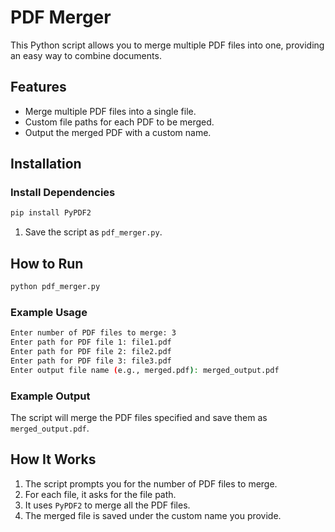 # PDF Merger

This Python script allows you to merge multiple PDF files into one, providing an easy way to combine documents.

## Features
- Merge multiple PDF files into a single file.
- Custom file paths for each PDF to be merged.
- Output the merged PDF with a custom name.


## Installation
### Install Dependencies


```bash
pip install PyPDF2
```

1. Save the script as `pdf_merger.py`.

## How to Run

```bash
python pdf_merger.py
```

### Example Usage

```bash
Enter number of PDF files to merge: 3
Enter path for PDF file 1: file1.pdf
Enter path for PDF file 2: file2.pdf
Enter path for PDF file 3: file3.pdf
Enter output file name (e.g., merged.pdf): merged_output.pdf
```

### Example Output

The script will merge the PDF files specified and save them as `merged_output.pdf`.

##  How It Works

1. The script prompts you for the number of PDF files to merge.
2. For each file, it asks for the file path.
3. It uses `PyPDF2` to merge all the PDF files.
4. The merged file is saved under the custom name you provide.
